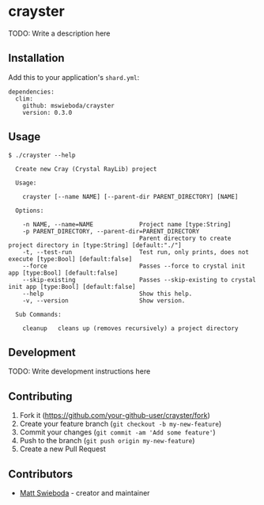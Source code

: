 # crayster

TODO: Write a description here

## Installation

Add this to your application's `shard.yml`:

```
dependencies:
  clim:
    github: mswieboda/crayster
    version: 0.3.0
```

## Usage

```
$ ./crayster --help

  Create new Cray (Crystal RayLib) project

  Usage:

    crayster [--name NAME] [--parent-dir PARENT_DIRECTORY] [NAME]

  Options:

    -n NAME, --name=NAME             Project name [type:String]
    -p PARENT_DIRECTORY, --parent-dir=PARENT_DIRECTORY
                                     Parent directory to create project directory in [type:String] [default:"./"]
    -t, --test-run                   Test run, only prints, does not execute [type:Bool] [default:false]
    --force                          Passes --force to crystal init app [type:Bool] [default:false]
    --skip-existing                  Passes --skip-existing to crystal init app [type:Bool] [default:false]
    --help                           Show this help.
    -v, --version                    Show version.

  Sub Commands:

    cleanup   cleans up (removes recursively) a project directory
```

## Development

TODO: Write development instructions here

## Contributing

1. Fork it (<https://github.com/your-github-user/crayster/fork>)
2. Create your feature branch (`git checkout -b my-new-feature`)
3. Commit your changes (`git commit -am 'Add some feature'`)
4. Push to the branch (`git push origin my-new-feature`)
5. Create a new Pull Request

## Contributors

- [Matt Swieboda](https://github.com/your-github-user) - creator and maintainer
